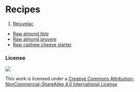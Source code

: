 # Recipes

1. [Rejuvelac](recipes/rejuvelac)
* [Raw almond *feta*](recipes/raw-almond-feta)
* [Raw almond *gruyere*](recipes/raw-almond-gruyere)
* [Raw cashew cheese starter](recipes/cashew-cheese-starter)


### License

[![](https://i.creativecommons.org/l/by-nc-sa/4.0/88x31.png)](http://creativecommons.org/licenses/by-nc-sa/4.0)

This work is licensed under a [Creative Commons Attribution-NonCommercial-ShareAlike 4.0 International License ](http://creativecommons.org/licenses/by-nc-sa/4.0)
